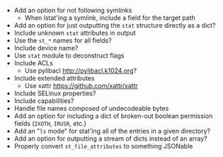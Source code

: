 - Add an option for not following symlinks
    - When lstat'ing a symlink, include a field for the target path
- Add an option for just outputting the `stat` structure directly as a dict?
- Include unknown `stat` attributes in output
- Use the `st_*` names for all fields?
- Include device name?
- Use `stat` module to deconstruct flags
- Include ACLs
    - Use pylibacl <http://pylibacl.k1024.org>?
- Include extended attributes
    - Use xattr <https://github.com/xattr/xattr>
- Include SELinux properties?
- Include capabilities?
- Handle file names composed of undecodeable bytes
- Add an option for including a dict of broken-out boolean permission fields
  (`IXOTH`, `IRUSR`, etc.)
- Add an "`ls` mode" for stat'ing all of the entries in a given directory?
- Add an option for outputting a stream of dicts instead of an array?
- Properly convert `st_file_attributes` to something JSONable
